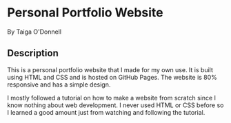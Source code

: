 # Personal Portfolio Website

By Taiga O'Donnell

## Description
This is a personal portfolio website that I made for my own use. It is built using HTML and CSS and is hosted on GitHub Pages. The website is 80% responsive and has a simple design.

I mostly followed a tutorial on how to make a website from scratch since I know nothing about web development. I never used HTML or CSS before so I learned a good amount just from watching and following the tutorial.